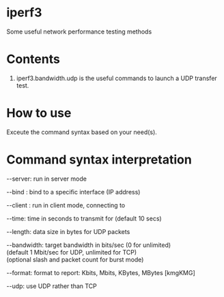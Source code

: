 # iperf3
Some useful network performance testing methods

# Contents
1) iperf3.bandwidth.udp is the useful commands to launch a UDP transfer test. 

# How to use
Exceute the command syntax based on your need(s).

# Command syntax interpretation
--server: run in server mode  

--bind <host>: bind to a specific interface (IP address)  

--client <host>: run in client mode, connecting to <host>  

--time: time in seconds to transmit for (default 10 secs)  

--length: data size in bytes for UDP packets  

--bandwidth: target bandwidth in bits/sec (0 for unlimited)  
                            (default 1 Mbit/sec for UDP, unlimited for TCP)  
                            (optional slash and packet count for burst mode)  

--format: format to report: Kbits, Mbits, KBytes, MBytes [kmgKMG]  

--udp: use UDP rather than TCP  
